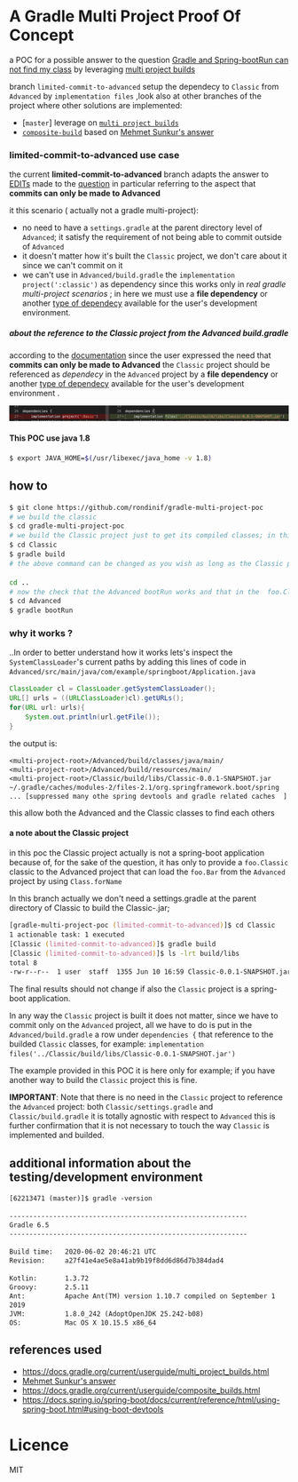 # A Gradle Multi Project Proof Of Concept
a POC for a possible answer to the question [Gradle and Spring-bootRun can not find my class](https://stackoverflow.com/questions/62213471/gradle-and-spring-bootrun-can-not-find-my-class)
by leveraging [multi project builds](https://docs.gradle.org/current/userguide/multi_project_builds.html)


branch `limited-commit-to-advanced` setup the dependecy to `Classic` from `Advanced` by `implementation files` 
,look also at other branches of the project where other solutions are implemented:

- [`master`] leverage on [`multi project builds`](https://docs.gradle.org/current/userguide/multi_project_builds.html)
- [`composite-build`](https://github.com/rondinif/gradle-multi-project-poc/tree/composite-build) based on [Mehmet Sunkur's answer](https://stackoverflow.com/a/62333926/1657028)

### **limited-commit-to-advanced** use case

the current **limited-commit-to-advanced** branch 
adapts the answer to [EDITs](https://stackoverflow.com/posts/62213471/revisions) 
made to the [question](https://stackoverflow.com/questions/62213471/gradle-and-spring-bootrun-can-not-find-my-class/62293125#62293125)
in particular referring to the aspect that **commits can only be made to Advanced**

it this scenario ( actually not a gradle multi-project): 
- no need to have a `settings.gradle` at the parent directory level of `Advanced`; it satisfy the requirement of not being able to commit outside of `Advanced`
- it doesn't matter how it's built the `Classic` project, we don't care about it since we can't commit on it
- we can't use in `Advanced/build.gradle` the `implementation project(':classic')` as dependency since this works only in  *real gradle multi-project scenarios* ; in here we must use a  **file dependency** or another [type of dependecy](https://docs.gradle.org/5.2.1/userguide/dependency_types.html) available for the user's development environment.

##### about the reference to the Classic project from the Advanced build.gradle
according to the [documentation](https://docs.gradle.org/5.2.1/userguide/dependency_types.html#sub:file_dependencies) 
since the user expressed the need that **commits can only be made to Advanced** the `Classic` project should be referenced as *dependecy* in the `Advanced` project by a **file dependency** or another [type of dependecy](https://docs.gradle.org/5.2.1/userguide/dependency_types.html) available for the user's development environment .

![example of change to the the Advanced/build.gradle to support the new requirement](advanced-deps-change.png)
<!-- on branch master ther Classic project was named Basic -->


#### This POC use java 1.8 
``` zsh 
$ export JAVA_HOME=$(/usr/libexec/java_home -v 1.8)
```
## how to
``` zsh
$ git clone https://github.com/rondinif/gradle-multi-project-poc
# we build the classic 
$ cd gradle-multi-project-poc
# we build the Classic project just to get its compiled classes; in this scenario we can't commit the Classic project therefore we don't care of how it is built; the Classic project in this project it's a sample ; whatever your project is, simply compile it as it is or simply take note of where its jar is  
$ cd Classic
$ gradle build
# the above command can be changed as you wish as long as the Classic project is built

cd ..
# now the check that the Advanced bootRun works and that in the  foo.Classic class (from Classic project )  the Class.forName(foo.Bar) find the class foo.Bar (from the Advandec project )
$ cd Advanced
$ gradle bootRun
```

### why it works ?
..In order to better understand how it works lets's inspect the
`SystemClassLoader`'s current paths by adding this lines of code in `Advanced/src/main/java/com/example/springboot/Application.java`
``` java 
ClassLoader cl = ClassLoader.getSystemClassLoader();
URL[] urls = ((URLClassLoader)cl).getURLs();
for(URL url: urls){
    System.out.println(url.getFile());
}
```
the output is:
```
<multi-project-root>/Advanced/build/classes/java/main/
<multi-project-root>/Advanced/build/resources/main/
<multi-project-root>/Classic/build/libs/Classic-0.0.1-SNAPSHOT.jar
~/.gradle/caches/modules-2/files-2.1/org.springframework.boot/spring
... [suppressed many othe spring devtools and gradle related caches  ]
```
this allow both the Advanced and the Classic classes to find each others


#### a note about the Classic project
in this poc the Classic project actually is not a spring-boot application because of, 
for the sake of the question, it has only to provide a `foo.Classic` classic to the Advanced project that can load the `foo.Bar` from the `Advanced` project by using `Class.forName` 

In this branch actually we don't need a settings.gradle at the parent directory of Classic to build the Classic-<version>.jar; 

``` zsh
[gradle-multi-project-poc (limited-commit-to-advanced)]$ cd Classic 
1 actionable task: 1 executed
[Classic (limited-commit-to-advanced)]$ gradle build 
[Classic (limited-commit-to-advanced)]$ ls -lrt build/libs 
total 8
-rw-r--r--  1 user  staff  1355 Jun 10 16:59 Classic-0.0.1-SNAPSHOT.jar```
```

The final results should not change if also the `Classic` project is a spring-boot application.

In any way the `Classic` project is built 
it does not matter, since we have to commit only on the `Advanced` project, 
all we have to do is put in the `Advanced/build.gradle` a row under `dependencies {` 
that reference to the builded `Classic` classes, for example:
`implementation files('../Classic/build/libs/Classic-0.0.1-SNAPSHOT.jar')`

The example provided in this POC it is here only for example; if you have another way to build the `Classic` project this is fine.

**IMPORTANT**: Note that there is no need in the `Classic` project to reference the `Advanced` project: 
both `Classic/settings.gradle` and `Classic/build.gradle` it is totally agnostic with respect to `Advanced`
this is further confirmation that it is not necessary to touch the way `Classic` is implemented and builded. 


## additional information about the testing/development environment
```
[62213471 (master)]$ gradle -version

------------------------------------------------------------
Gradle 6.5
------------------------------------------------------------

Build time:   2020-06-02 20:46:21 UTC
Revision:     a27f41e4ae5e8a41ab9b19f8dd6d86d7b384dad4

Kotlin:       1.3.72
Groovy:       2.5.11
Ant:          Apache Ant(TM) version 1.10.7 compiled on September 1 2019
JVM:          1.8.0_242 (AdoptOpenJDK 25.242-b08)
OS:           Mac OS X 10.15.5 x86_64
```

## references used
- https://docs.gradle.org/current/userguide/multi_project_builds.html
- [Mehmet Sunkur's answer](https://stackoverflow.com/a/62333926/1657028)
- https://docs.gradle.org/current/userguide/composite_builds.html
- https://docs.spring.io/spring-boot/docs/current/reference/html/using-spring-boot.html#using-boot-devtools

# Licence
MIT